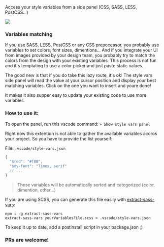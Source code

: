 Access your style variables from a side panel (CSS, SASS, LESS, PostCSS...)

<img src="https://github.com/testerez/vscode-style-vars-panel/raw/master/screencast.gif"/>

### Variables matching

If you use SASS, LESS, PostCSS or any CSS prepocessor, you probably use variables to set colors, font sizes, dimentions...
And if you integrate your UI from images provided by your design team, you probably try to match the colors from the design with your existing variables. This process is not fun and it's temptating to use a color picker and just paste static values.

The good new is that if you do take this lazy route, it's ok! The style vars side panel will read the value at your cursor position and display your best matching variables. Click on the one you want to insert and youre done!

It makes it also supper easy to update your existing code to use more variables.

### How to use it:

To open the panel, run this vscode command: `> Show style vars panel`

Right now this extention is not able to gather the available variables accros your project. So you have to provide the list yourself:

File: `.vscode/style-vars.json`

```js
{
  "$red": "#f00",
  "$my-font": "Times, serif"
  // ...
}
```
> Those variables will be automatically sorted and categorized (color, dimention, other...)

If you are using SCSS, you can generate this file easily with [extract-sass-vars](https://github.com/testerez/extract-sass-vars):

`npm i -g extract-sass-vars`   
`extract-sass-vars yourVariablesFile.scss > .vscode/style-vars.json`

To keep it up to date, add a postinstall script in your package.json ;)

### PRs are welcome!
